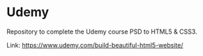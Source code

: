 Udemy
=====

Repository to complete the Udemy course PSD to HTML5 & CSS3.

Link: https://www.udemy.com/build-beautiful-html5-website/